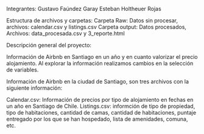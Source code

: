 Integrantes:
Gustavo Faúndez Garay
Esteban Holtheuer Rojas

Estructura de archivos y carpetas:
Carpeta Raw: Datos sin procesar, archivos: calendar.csv y listings.csv
Carpeta output: Datos procesados, Archivos: data_procesada.csv y 3_reporte.html


Descripción general del proyecto:

Información de Airbnb en Santiago en un año y en cuanto valorizar el precio alojamiento. Al explorar la información realizamos cambios en la selección de variables.

Información de Airbnb en la ciudad de Santiago, son tres archivos con la siguiente información:

Calendar.csv: Información de precios por tipo de alojamiento en fechas en un año en Santiago de Chile.
Listings.csv: informción de tipo de propiedad, tipo de habitaciones, cantidad de camas, cantidad de habitaciones, puntaje entregado por los que se han hospedado, lista de amenidades, comuna, etc.


